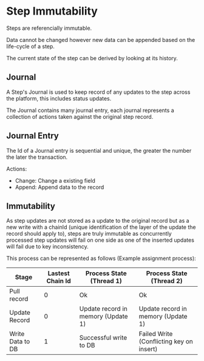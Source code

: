 # Step Immutability

Steps are referencially immutable.

Data cannot be changed however new data can be appended based on the life-cycle of a step.

The current state of the step can be derived by looking at its history.

## Journal

A Step's Journal is used to keep record of any updates to the step across the platform, this includes status updates.

The Journal contains many journal entry, each journal represents a collection of actions taken against the original step record.

## Journal Entry

The Id of a Journal entry is sequential and unique, the greater the number the later the transaction.

Actions:

* Change: Change a existing field
* Append: Append data to the record

## Immutability

As step updates are not stored as a update to the original record but as a new write with a chainId (unique identification of the layer of the update the record should apply to), steps are truly immutable as concurrently processed step updates will fail on one side as one of the inserted updates will fail due to key inconsistency.

This process can be represented as follows (Example assignment process):

|Stage| Lastest Chain Id|Process State (Thread 1)| Process State (Thread 2) |
|-|-|-|-|
|Pull record | 0 | Ok | Ok|
|Update Record | 0 | Update record in memory (Update 1) | Update record in memory (Update 1) |
|Write Data to DB | 1 | Successful write to DB | Failed Write (Conflicting key on insert)
